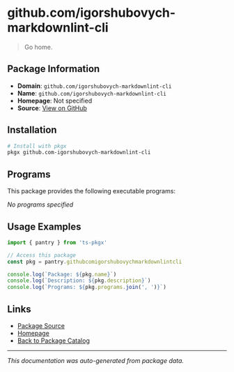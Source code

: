 # github.com/igorshubovych-markdownlint-cli

> Go home.

## Package Information

- **Domain**: `github.com/igorshubovych-markdownlint-cli`
- **Name**: `github.com/igorshubovych-markdownlint-cli`
- **Homepage**: Not specified
- **Source**: [View on GitHub](https://github.com/pkgxdev/pantry/tree/main/projects/github.com/igorshubovych-markdownlint-cli/package.yml)

## Installation

```bash
# Install with pkgx
pkgx github.com-igorshubovych-markdownlint-cli
```

## Programs

This package provides the following executable programs:

*No programs specified*

## Usage Examples

```typescript
import { pantry } from 'ts-pkgx'

// Access this package
const pkg = pantry.githubcomigorshubovychmarkdownlintcli

console.log(`Package: ${pkg.name}`)
console.log(`Description: ${pkg.description}`)
console.log(`Programs: ${pkg.programs.join(', ')}`)
```

## Links

- [Package Source](https://github.com/pkgxdev/pantry/tree/main/projects/github.com/igorshubovych-markdownlint-cli/package.yml)
- [Homepage](#)
- [Back to Package Catalog](../package-catalog.md)

---

*This documentation was auto-generated from package data.*
